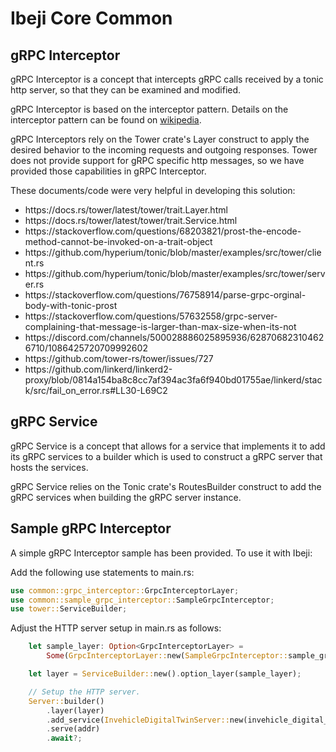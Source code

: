 # Ibeji Core Common

## gRPC Interceptor

gRPC Interceptor is a concept that intercepts gRPC calls received by a tonic http server, so that they can be examined and modified.

gRPC Interceptor is based on the interceptor pattern. Details on the interceptor pattern can be found on [wikipedia](https://en.wikipedia.org/wiki/Interceptor_pattern).

gRPC Interceptors rely on the Tower crate's Layer construct to apply the desired behavior to the incoming requests and outgoing responses.  Tower does not provide support for gRPC specific http messages, so we have provided those capabilities in gRPC Interceptor.

These documents/code were very helpful in developing this solution:
<ul>
  <li> https://docs.rs/tower/latest/tower/trait.Layer.html
  <li> https://docs.rs/tower/latest/tower/trait.Service.html
  <li> https://stackoverflow.com/questions/68203821/prost-the-encode-method-cannot-be-invoked-on-a-trait-object
  <li> https://github.com/hyperium/tonic/blob/master/examples/src/tower/client.rs
  <li> https://github.com/hyperium/tonic/blob/master/examples/src/tower/server.rs
  <li> https://stackoverflow.com/questions/76758914/parse-grpc-orginal-body-with-tonic-prost
  <li> https://stackoverflow.com/questions/57632558/grpc-server-complaining-that-message-is-larger-than-max-size-when-its-not
  <li> https://discord.com/channels/500028886025895936/628706823104626710/1086425720709992602
  <li> https://github.com/tower-rs/tower/issues/727
  <li> https://github.com/linkerd/linkerd2-proxy/blob/0814a154ba8c8cc7af394ac3fa6f940bd01755ae/linkerd/stack/src/fail_on_error.rs#LL30-L69C2
</ul>

## gRPC Service

gRPC Service is a concept that allows for a service that implements it to add its gRPC services to a builder which is used to construct a gRPC server that hosts the services.

gRPC Service relies on the Tonic crate's RoutesBuilder construct to add the gRPC services when building the gRPC server instance.

## Sample gRPC Interceptor

A simple gRPC Interceptor sample has been provided.  To use it with Ibeji:

Add the following use statements to main.rs:

```rust
use common::grpc_interceptor::GrpcInterceptorLayer;
use common::sample_grpc_interceptor::SampleGrpcInterceptor;
use tower::ServiceBuilder;
```

Adjust the HTTP server setup in main.rs as follows:

```rust
    let sample_layer: Option<GrpcInterceptorLayer> =
        Some(GrpcInterceptorLayer::new(SampleGrpcInterceptor::sample_grpc_interceptor_factory));

    let layer = ServiceBuilder::new().option_layer(sample_layer);

    // Setup the HTTP server.
    Server::builder()
        .layer(layer)
        .add_service(InvehicleDigitalTwinServer::new(invehicle_digital_twin_impl))
        .serve(addr)
        .await?;
```
